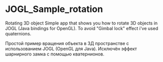# JOGL_Sample_rotation
Rotating 3D object
Simple app that shows you how to rotate 3D objects in JOGL (Java bindings for OpenGL). To avoid "Gimbal lock" effect i've used quaternions.

Простой пример вращения объекта в 3Д пространстве с использованием JOGL (OpenGL для Java). Исключён эффект 
шарнирного замка с помощью кватернионов.
